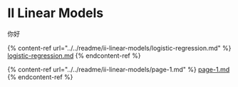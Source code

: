 # II Linear Models

你好

{% content-ref url="../../readme/ii-linear-models/logistic-regression.md" %}
[logistic-regression.md](../../readme/ii-linear-models/logistic-regression.md)
{% endcontent-ref %}

{% content-ref url="../../readme/ii-linear-models/page-1.md" %}
[page-1.md](../../readme/ii-linear-models/page-1.md)
{% endcontent-ref %}
